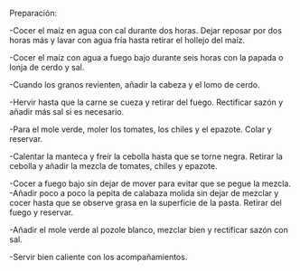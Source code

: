 Preparación:

-Cocer el maíz en agua con cal durante dos horas. Dejar reposar por dos horas más y lavar con agua fría hasta retirar el hollejo del maíz.

-Cocer el maíz con agua a fuego bajo durante seis horas con la papada o lonja de cerdo y sal.

-Cuando los granos revienten, añadir la cabeza y el lomo de cerdo.

-Hervir hasta que la carne se cueza y retirar del fuego. Rectificar sazón y añadir más sal si es necesario.

-Para el mole verde, moler los tomates, los chiles y el epazote. Colar y reservar.

-Calentar la manteca y freír la cebolla hasta que se torne negra. Retirar la cebolla y añadir la mezcla de tomates, chiles y epazote.

-Cocer a fuego bajo sin dejar de mover para evitar que se pegue la mezcla.
-Añadir poco a poco la pepita de calabaza molida sin dejar de mezclar y cocer hasta que se observe grasa en la superficie de la pasta. Retirar del fuego y reservar.

-Añadir el mole verde al pozole blanco, mezclar bien y rectificar sazón con sal.

-Servir bien caliente con los acompañamientos.